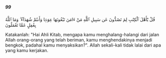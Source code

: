 ##### 99

<span class="ayah">قُلْ يَٰٓأَهْلَ ٱلْكِتَٰبِ لِمَ تَصُدُّونَ عَن سَبِيلِ ٱللَّهِ مَنْ ءَامَنَ تَبْغُونَهَا عِوَجًۭا وَأَنتُمْ شُهَدَآءُ ۗ وَمَا ٱللَّهُ بِغَٰفِلٍ عَمَّا تَعْمَلُونَ</span>

<span class="ayah_translation">Katakanlah: "Hai Ahli Kitab, mengapa kamu menghalang-halangi dari jalan Allah orang-orang yang telah beriman, kamu menghendakinya menjadi bengkok, padahal kamu menyaksikan?". Allah sekali-kali tidak lalai dari apa yang kamu kerjakan.</span>
